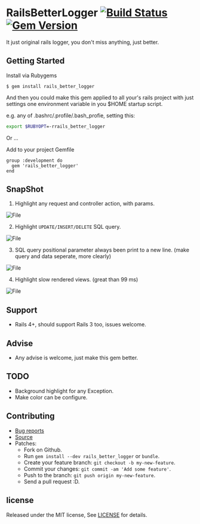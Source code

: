 # RailsBetterLogger [![Build Status](https://travis-ci.org/zw963/rails_better_logger.svg?branch=master)](https://travis-ci.org/zw963/rails_better_logger) [![Gem Version](https://badge.fury.io/rb/rails_better_logger.svg)](http://badge.fury.io/rb/rails_better_logger)

It just original rails logger, you don't miss anything, just better.

## Getting Started

Install via Rubygems

    $ gem install rails_better_logger

And then you could make this gem applied to all your's rails project
with just settings one environment variable in you $HOME startup script.

e.g. any of .bashrc/.profile/.bash_profie, setting this:

```sh
export $RUBYOPT=-rrails_better_logger
```

Or ...

Add to your project Gemfile

    group :development do
      gem 'rails_better_logger'
    end
    
## SnapShot

1. Highlight any request and controller action, with params.

![File](https://zw963.github.io/rails_better_logger1.png)

2. Highlight `UPDATE/INSERT/DELETE` SQL query.

![File](https://zw963.github.io/rails_better_logger2.png)

3. SQL query positional parameter always been print to a new line. 
   (make query and data seperate, more clearly)
   
![File](https://zw963.github.io/rails_better_logger3.png)

4. Highlight slow rendered views. (great than 99 ms)
   
![File](https://zw963.github.io/rails_better_logger4.png)

## Support

  * Rails 4+, should support Rails 3 too, issues welcome.

## Advise
  * Any advise is welcome, just make this gem better.

## TODO

  * Background highlight for any Exception.
  * Make color can be configure.
## Contributing

  * [Bug reports](https://github.com/zw963/rails_better_logger/issues)
  * [Source](https://github.com/zw963/rails_better_logger)
  * Patches:
    * Fork on Github.
    * Run `gem install --dev rails_better_logger` or `bundle`.
    * Create your feature branch: `git checkout -b my-new-feature`.
    * Commit your changes: `git commit -am 'Add some feature'`.
    * Push to the branch: `git push origin my-new-feature`.
    * Send a pull request :D.

## license

Released under the MIT license, See [LICENSE](https://github.com/zw963/rails_better_logger/blob/master/LICENSE) for details.
